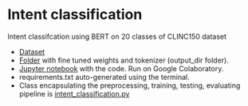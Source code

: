 # Intent classification
Intent classifcation using BERT on 20 classes of CLINC150 dataset

- [Dataset](https://github.com/clinc/oos-eval)
- [Folder](https://drive.google.com/drive/folders/19aIIexMpG4tUmZVHIdH82JGUK_AHZbCa?usp=sharing) with fine tuned weights and tokenizer (output_dir folder).
- [Jupyter notebook](https://github.com/TuhinKundu/intent-classification/blob/main/intent_classification.ipynb) with the code. Run on Google Colaboratory.
- requirements.txt auto-generated using the terminal.
- Class encapsulating the preprocessing, training, testing, evaluating pipeline is [intent_classification.py](https://github.com/TuhinKundu/intent-classification/blob/main/intent_classification.py)
